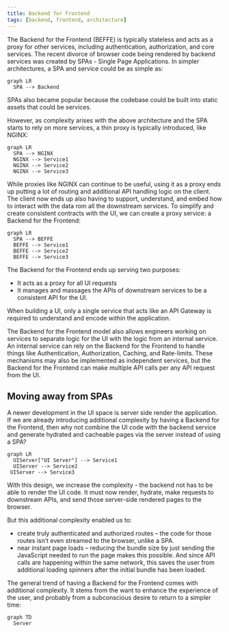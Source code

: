 ```yaml
---
title: Backend for Frontend
tags: [backend, frontend, architecture]
---
```


The Backend for the Frontend (BEFFE) is typically stateless and acts as a proxy for other services, including authentication, authorization, and core services. The recent divorce of browser code being rendered by backend services was created by SPAs - Single Page Applications. In simpler architectures, a SPA and service could be as simple as:

```mermaid
graph LR
  SPA --> Backend
```

SPAs also became popular because the codebase could be built into static assets that could be services.

However, as complexity arises with the above architecture and the SPA starts to rely on more services, a thin proxy is typically introduced, like NGINX:

```mermaid
graph LR
  SPA --> NGINX
  NGINX --> Service1
  NGINX --> Service2
  NGINX --> Service3
```

While proxies like NGINX can continue to be useful, using it as a proxy ends up putting a lot of routing and additional API handling logic on the client. The client now ends up also having to support, understand, and embed how to interact with the data rom all the downstream services. To simplify and create consistent contracts with the UI, we can create a proxy service: a Backend for the Frontend:

```mermaid
graph LR
  SPA --> BEFFE
  BEFFE --> Service1
  BEFFE --> Service2
  BEFFE --> Service3
```

The Backend for the Frontend ends up serving two purposes:

- It acts as a proxy for all UI requests
- It manages and massages the APIs of downstream services to be a consistent API for the UI.

When building a UI, only a single service that acts like an API Gateway is required to understand and encode within the application.

The Backend for the Frontend model also allows engineers working on services to separate logic for the UI with the logic from an internal service. An internal service can rely on the Backend for the Frontend to handle things like Authentication, Authorization, Caching, and Rate-limits. These mechanisms may also be implemented as independent services, but the Backend for the Frontend can make multiple API calls per any API request from the UI.

## Moving away from SPAs

A newer development in the UI space is server side render the application. If we are already introducing additional complexity by having a Backend for the Frontend, then why not combine the UI code with the backend service and generate hydrated and cacheable pages via the server instead of using a SPA?

```mermaid
graph LR
  UIServer["UI Server"] --> Service1
  UIServer --> Service2
 UIServer --> Service3
```

With this design, we increase the complexity - the backend not has to be able to render the UI code. It must now render, hydrate, make requests to downstream APIs, and send those server-side rendered pages to the browser.

But this additional complexity enabled us to:

- create truly authenticated and authorized routes – the code for those routes isn’t even streamed to the browser, unlike a SPA.
- near instant page loads – reducing the bundle size by just sending the JavaScript needed to run the page makes this possible. And since API calls are happening within the same network, this saves the user from additional loading spinners after the initial bundle has been loaded.

The general trend of having a Backend for the Frontend comes with additional complexity. It stems from the want to enhance the experience of the user, and probably from a subconscious desire to return to a simpler time:

```mermaid
graph TD
  Server
```
